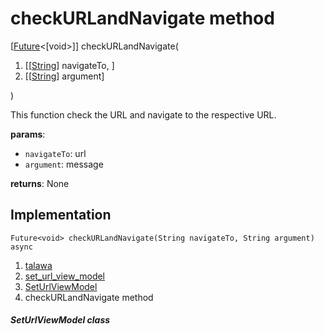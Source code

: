 
<div>

# checkURLandNavigate method

</div>


[[Future](https://api.flutter.dev/flutter/dart-core/Future-class.html)\<[void\>]]
checkURLandNavigate(

1.  [[[String](https://api.flutter.dev/flutter/dart-core/String-class.md)]
    navigateTo,
    ]
2.  [[[String](https://api.flutter.dev/flutter/dart-core/String-class.html)]
    argument]

)



This function check the URL and navigate to the respective URL.

**params**:

-   `navigateTo`: url
-   `argument`: message

**returns**: None



## Implementation

``` language-dart
Future<void> checkURLandNavigate(String navigateTo, String argument) async 
```







1.  [talawa](../../index.md)
2.  [set_url_view_model](../../view_model_pre_auth_view_models_set_url_view_model/)
3.  [SetUrlViewModel](../../view_model_pre_auth_view_models_set_url_view_model/SetUrlViewModel-class.md)
4.  checkURLandNavigate method

##### SetUrlViewModel class








